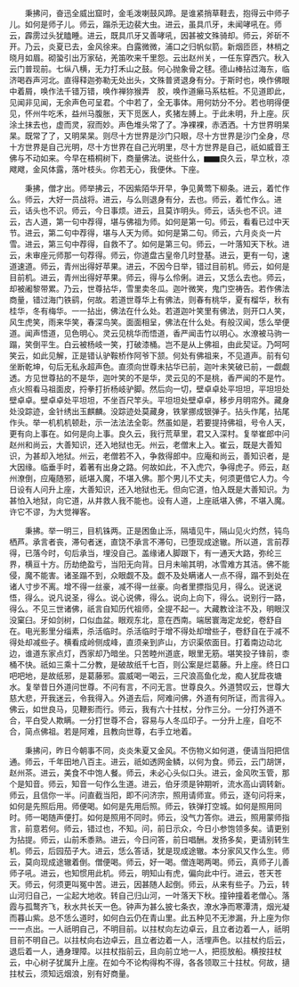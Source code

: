 <!-- { "loadSidebar": true } -->
　　秉拂问，奋迅全威出窟时，金毛泼喇鼓风蹄。是谁紧捎草鞋去，抱得云中师子儿。如何是师子儿。师云，蹋杀无边裴大虫。进云，虽具爪牙，未闻哮吼在。师云，霹雳过头犹瞌睡。进云，既具爪牙又善哮吼，因甚被文殊骑却。师云，斧斫不开。乃云，炎夏已去，金风徐来。白露微微，浦口之归帆似箭。新烟匝匝，林梢之晓月如眉。砌蛩引出万家砧，羌笛吹来千里怨。云出赵州关，一任东穿西穴。秋入云门普现前。七纵八横，无力打禾山之鼓。何心抛象骨之毬。德山棒拈过海东，临济喝吞声河北。直得释迦弥勒无处出头，文殊普贤退身有分。于斯时也，唤作佛眼中着屑，唤作法千错万错，唤作禅狝猴弄　胶，唤作道癞马系枯桩。不见道即此，见闻非见闻，无余声色可呈君。个中若了，全无事体。用何妨分不分。若也明得便见，怀州牛吃禾，益州马腹胀，天下觅医人，炙猪左膊上。于此未明，升上座。灰涂土抹去也，虚而灵，寂而妙。声色堆头常了了。净裸裸，赤洒洒。十方世界明杲杲。既常了了，又明杲杲。则尽十方世界是沙门只眼，尽十方世界是沙门全身，尽十方世界是自己光明，尽十方世界在自己光明里，尽十方世界是自己，祇如威音王佛与不动如来。今早在梧桐树下，商量佛法。说些什么，▆▆良久云，早立秋，凉飕飕，金风体露，落叶枝头。你若无心，我便休。下座。

　　秉拂，僧才出。师举拂云，不因紫陌华开早，争见黄莺下柳条。进云，着忙作么。师云，大好一员战将。进云，与么则退身有分，去也。师云，着忙作么。进云，话头也不识。师云，今日事烦。进云，且莫诈明头。师云，话头也不识。进云，古人道，第一句中荐得，堪与佛祖为师。如何是第一句。师云，看看已过中天节。进云，第二句中荐得，堪与人天为师。如何是第二句。师云，六月炎炎一片雪。进云，第三句中荐得，自救不了。如何是第三句。师云，一叶落知天下秋。进云，未审座元师那一句荐得。师云，你道盘古皇帝几时登基。进云，更有一句，速道速道。师云，青州出得好苹果。进云，不因今日举，错过目前机。师云，如何是目前机。进云，青州出得好苹果。师云，得与么伶俐。进云，又恁么去也。师云，却被阇黎带累。乃云，世尊拈华，雪里卖冬瓜。迦叶微笑，鬼门空祷告。若作佛法商量，错过海门铁鹞，何故。若道世尊华上有佛法，则春有桃华，夏有榴华，秋有桂华，冬有梅华。一一拈出，佛法在什么处。若道迦叶笑里有佛法，则开口人笑，风生虎笑，雨来华笑，春深鸟笑。面面相呈，佛法在什么处。有般汉闻，恁么举便道。闻声悟道，见色明心。灵云见桃华而悟道，香严闻击竹以明心。水潦被马驹一蹋，笑倒平生。白云被杨岐一笑，打破漆桶。岂不是从上佛祖，由此契证。乃呵呵笑云，如此见解，正是错认驴鞍桥作阿爷下颔。何处有佛祖来，不见道声。前有句坐断乾坤，句后无私永超声色。直须向世尊未拈华已前，迦叶未笑破已前，一觑觑透。方见世尊拈的不是华，迦叶笑的不是华，灵云见的不是桃，香严闻的不是竹。点火照看马祖面皮，捋拳打折杨岐驴脚。然后向一切，壁卓卓处平坦坦，平坦坦处壁卓卓。壁卓卓处平坦坦，不坐百尺竿头。平坦坦处壁卓卓，移步月明帘外。藏身处没踪迹，金针绣出玉麒麟。没踪迹处莫藏身，铁掌挪成银弹子。拈头作尾，拈尾作头。举一机机机顿赴，示一法法法全彰。然虽如是，若要提持佛祖，号令人天，更有向上事在。如何是向上事。良久云，我行荒草里，君又入深村。复举崔郎中问赵州和尚云，大善知识，还入地狱也无。州云，老僧末上入。崔云，既是大善知识，为甚却入地狱。州云，老僧若不入，争救得郎中。应庵和尚云，善知识者，是大因缘。临垂手时，着著有出身之路。何故如此，不入虎穴，争得虎子。师云，赵州潦倒，应庵随邪，祇堪入魔，不堪入佛。那个男儿不丈夫，何须更借它人力。今日设有人问升上座，大善知识，还入地狱也无。但向它道，怕入既是大善知识。为甚怕入地狱，向它道，从井救人我不能也。设有人道，上座祇堪入佛，不堪入魔。许它不谬，为大觉禅客。

　　秉拂。举一明三，目机铢两。正是困鱼止泺，隔墙见牛，隔山见火灼然，钝鸟栖芦。承言者丧，滞句者迷，直饶不承言不滞句，已堕现成途辙。所以道，言前荐得，已落今时，句后承当，埋没自己。盖缘诸人脚跟下，有一通天大路，弥纶三界，横亘十方。历劫绝盈亏，当阳无向背。日月未喻其明，冰雪难方其洁。佛不能侵，魔不能害。诸圣蹋不到，众眼觑不及。觑不及处瞒诸人一点不得，蹋不到处在诸人寸步不离。增不得一丝豪，减不得一丝豪。向者里摽指见月，得么。说迷说悟，得么。说凡说圣，得么。说心说佛，得么。说向上向下，得么。说别行一路，得么。不见三世诸佛，祇言自知历代祖师，全提不起一。大藏教诠注不及，明眼汉没窠臼。牙如剑树，口似血盆。眼观东北，意在西南。端居寰海定龙蛇，卷舒自在。电光影里分缁素，杀活临时。杀活临时于增不得处却增些子，卷舒自在于减不得处却减些子。横看成岭侧成峰，直须亲到庐山，方识渠侬面目。打着南边动北边，谁道东家点灯，西家却乃暗坐。只苦睦州道底，眼里无筋。堪笑投子锋前，桼桶不快。祇如三乘十二分教，是破故纸千七百，则公案是烂葛藤。升上座。终日口吧吧地，是故纸邪，是葛藤邪。震威喝一喝云，三尺浪高鱼化龙，痴人犹戽夜塘水。复举昔日外道问世尊。不问有言，不问无言。世尊良久。外道赞叹云，世尊大慈大悲，开我迷云，令我得入。外道去后，阿难问佛，外道有何所证，而言得入。佛云，如世良马，见鞭影而行。师云，我有六十拄杖，分作三分。一分打外道不合，平白受人欺瞒。一分打世尊不合，容易与人冬瓜印子。一分升上座，自吃不合，简点佛祖。若是阿难，且教向世尊，右手立地着。

　　秉拂问，昨日今朝事不同，炎炎朱夏又金风。不伤物义如何道，便请当阳把信通。师云，千年田地八百主。进云，祇如透网金鳞，以何为食。师云，云门胡饼，赵州茶。进云，美食不中饱人餐。师云，未必心头似口头。进云，金风吹玉管，那个是知音。师云，知音一句作么生道。进云，伯牙须是钟期听，流水高山调转新。师云，且信你一半。问直截当阳，即不问济宗，照用请师宣。师云，逐句问将来，如何是先照后用。师便喝。如何是先用后照。师云，铁弹打空城。如何是照用同时。师一喝随声便打。如何是照用不同时。师云，没气力答你。进云，照用蒙师指言，前意若何。师云，错过也，不知。问，前日示众，今日小参饱领多矣。请更别为拈提。师云，山前禾黍熟。进云，今日问答，前日唱酬。发扬多矣，更请别转生机。师云，后园茄子大。进云，恁么答话，犹是现成途辙。本分家风又作么生。师云，莫向现成途辙着倒。僧便喝。师云，好一喝。僧连喝两喝。师云，真师子儿善师子吼。进云，也知惯用此机。师云，明知山有虎，偏向此中行。进云，苍天苍天。师云，何须更叫冤中苦。进云，因甚随人起倒。师云，从来有些子。乃云，转山河归自己，一尘起大地收。转自己归山河，一叶落天下秋。撞钟撞着老僧心。落霞与孤鹜齐飞，秋水共长天一色。钟声为甚么披七条衣，潦水净而寒潭清，烟光凝而暮山紫。总不恁么道时，如何白云仍在青山里。此五种见不无渗漏，升上座为你一一点出。一人祇明自己，不明目前。以拄杖向左边卓云，且立者边着一人，祇明目前不明自己。以拄杖向右边卓云，且立者边着一人，活埋声色。以拄杖约后云，退后着一人，通身理障。以拄杖指前云，且向前立地一人，把揽放船。横按拄杖云，中心树子犹属升上座。在如今不论构得构不得，各各领取三十拄杖。何故，擿拄杖云，须知远烟浪，别有好商量。

